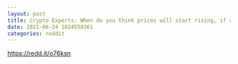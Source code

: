 ```yaml
--- 
layout: post 
title: Crypto Experts: When do you think prices will start rising, if at all? 
date: 2021-06-24 1624558361 
categories: reddit 
--- 
```

https://redd.it/o76ksn